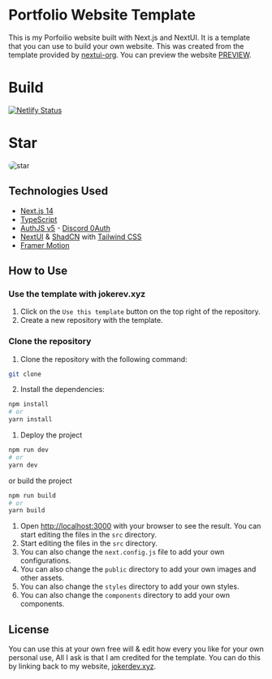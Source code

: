 # Portfolio Website Template

This is my Porfoilio website built with Next.js and NextUI. It is a template that you can use to build your own website.
This was created from the template provided by [nextui-org](https://github.com/nextui-org/next-app-template).
You can preview the website [PREVIEW](https://jokerdev.xyz).

# Build
[![Netlify Status](https://api.netlify.com/api/v1/badges/851db577-e644-4c91-9fb2-3a1cb0b926f6/deploy-status)](https://app.netlify.com/sites/funny-bombolone-136075/deploys)

# Star
<img style='border-radius: 10px;' src="https://cdn.jokerdev.xyz/img/dev_bo4h5gr1.png" alt="star" />

## Technologies Used

- [Next.js 14](https://nextjs.org/docs/getting-started)
- [TypeScript](https://www.typescriptlang.org/)
- [AuthJS v5](https://authjs.dev) - [Discord 0Auth](https://discord.dev)
- [NextUI](https://nextui.org/) & [ShadCN](https://ui.shadcn.com) with [Tailwind CSS](https://tailwindcss.com/)
- [Framer Motion](https://www.framer.com/motion/)

## How to Use


### Use the template with jokerev.xyz

1. Click on the `Use this template` button on the top right of the repository.
2. Create a new repository with the template.

### Clone the repository

1. Clone the repository with the following command:

```bash
git clone
```

2. Install the dependencies:

```bash
npm install
# or
yarn install
```

1. Deploy the project

```bash
npm run dev
# or
yarn dev
```

or build the project

```bash
npm run build
# or
yarn build
```

1. Open [http://localhost:3000](http://localhost:3000) with your browser to see the result. You can start editing the files in the `src` directory.
2. Start editing the files in the `src` directory.
3. You can also change the `next.config.js` file to add your own configurations.
4. You can also change the `public` directory to add your own images and other assets.
5. You can also change the `styles` directory to add your own styles.
6. You can also change the `components` directory to add your own components.

## License

You can use this at your own free will & edit how every you like for your own personal use, All I ask is that I am credited for the template. You can do this by linking back to my website, [jokerdev.xyz](https://jokerdev.xyz).